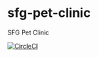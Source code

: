 # sfg-pet-clinic
SFG Pet Clinic

[![CircleCI](https://circleci.com/gh/nk-chikhladze/sfg-pet-clinic.svg?style=svg)](https://circleci.com/gh/nk-chikhladze/sfg-pet-clinic)